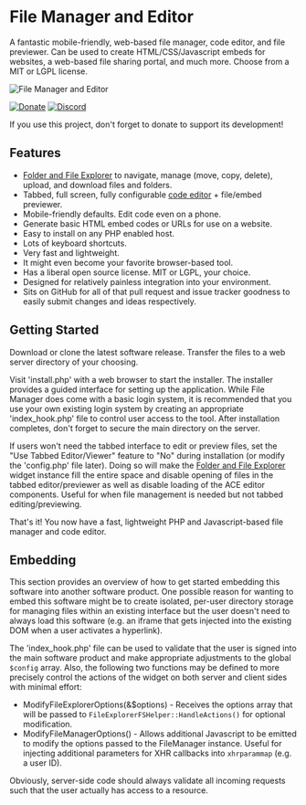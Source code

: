 File Manager and Editor
=======================

A fantastic mobile-friendly, web-based file manager, code editor, and file previewer.  Can be used to create HTML/CSS/Javascript embeds for websites, a web-based file sharing portal, and much more.  Choose from a MIT or LGPL license.

![File Manager and Editor](https://user-images.githubusercontent.com/1432111/90663402-73dc9480-e1fe-11ea-8ea6-d5952d177f15.png)

[![Donate](https://cubiclesoft.com/res/donate-shield.png)](https://cubiclesoft.com/donate/) [![Discord](https://img.shields.io/discord/777282089980526602?label=chat&logo=discord)](https://cubiclesoft.com/product-support/github/)

If you use this project, don't forget to donate to support its development!

Features
--------

* [Folder and File Explorer](https://github.com/cubiclesoft/js-fileexplorer) to navigate, manage (move, copy, delete), upload, and download files and folders.
* Tabbed, full screen, fully configurable [code editor](https://ace.c9.io/) + file/embed previewer.
* Mobile-friendly defaults.  Edit code even on a phone.
* Generate basic HTML embed codes or URLs for use on a website.
* Easy to install on any PHP enabled host.
* Lots of keyboard shortcuts.
* Very fast and lightweight.
* It might even become your favorite browser-based tool.
* Has a liberal open source license.  MIT or LGPL, your choice.
* Designed for relatively painless integration into your environment.
* Sits on GitHub for all of that pull request and issue tracker goodness to easily submit changes and ideas respectively.

Getting Started
---------------

Download or clone the latest software release.  Transfer the files to a web server directory of your choosing.

Visit 'install.php' with a web browser to start the installer.  The installer provides a guided interface for setting up the application.  While File Manager does come with a basic login system, it is recommended that you use your own existing login system by creating an appropriate 'index_hook.php' file to control user access to the tool.  After installation completes, don't forget to secure the main directory on the server.

If users won't need the tabbed interface to edit or preview files, set the "Use Tabbed Editor/Viewer" feature to "No" during installation (or modify the 'config.php' file later).  Doing so will make the [Folder and File Explorer](https://github.com/cubiclesoft/js-fileexplorer) widget instance fill the entire space and disable opening of files in the tabbed editor/previewer as well as disable loading of the ACE editor components.  Useful for when file management is needed but not tabbed editing/previewing.

That's it!  You now have a fast, lightweight PHP and Javascript-based file manager and code editor.

Embedding
---------

This section provides an overview of how to get started embedding this software into another software product.  One possible reason for wanting to embed this software might be to create isolated, per-user directory storage for managing files within an existing interface but the user doesn't need to always load this software (e.g. an iframe that gets injected into the existing DOM when a user activates a hyperlink).

The 'index_hook.php' file can be used to validate that the user is signed into the main software product and make appropriate adjustments to the global `$config` array.  Also, the following two functions may be defined to more precisely control the actions of the widget on both server and client sides with minimal effort:

* ModifyFileExplorerOptions(&$options) - Receives the options array that will be passed to `FileExplorerFSHelper::HandleActions()` for optional modification.
* ModifyFileManagerOptions() - Allows additional Javascript to be emitted to modify the options passed to the FileManager instance.  Useful for injecting additional parameters for XHR callbacks into `xhrparammap` (e.g. a user ID).

Obviously, server-side code should always validate all incoming requests such that the user actually has access to a resource.
